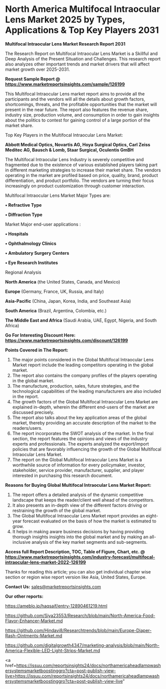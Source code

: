 # North America Multifocal Intraocular Lens Market 2025 by Types, Applications & Top Key Players 2031

<strong>Multifocal Intraocular Lens Market Research Report 2031</strong>

The Research Report on Multifocal Intraocular Lens Market is a Skillful and Deep Analysis of the Present Situation and Challenges. This research report also analyzes other important trends and market drivers that will affect market growth over 2025-2031.

<strong>Request Sample Report @ <a href=https://www.marketreportsinsights.com/sample/126199>https://www.marketreportsinsights.com/sample/126199</a></strong>

This Multifocal Intraocular Lens market report aims to provide all the participants and the vendors will all the details about growth factors, shortcomings, threats, and the profitable opportunities that the market will present in the near future. The report also features the revenue share, industry size, production volume, and consumption in order to gain insights about the politics to contest for gaining control of a large portion of the market share.

Top Key Players in the Multifocal Intraocular Lens Market:

<strong>Abbott Medical Optics, Novartis AG, Hoya Surgical Optics, Carl Zeiss Meditec AG, Bausch & Lomb, Staar Surgical, Oculentis GmBH</strong>

The Multifocal Intraocular Lens Industry is severely competitive and fragmented due to the existence of various established players taking part in different marketing strategies to increase their market share. The vendors operating in the market are profiled based on price, quality, brand, product differentiation, and product portfolio. The vendors are turning their focus increasingly on product customization through customer interaction.

Multifocal Intraocular Lens Market Major Types are:

<strong>• Refractive Type

• Diffraction Type</strong>

Market Major end-user applications :

<strong>• Hospitals

• Ophthalmology Clinics

• Ambulatory Surgery Centers

• Eye Research Institutes</strong>

Regional Analysis

</u><strong><b>North America</b></strong> (the United States, Canada, and Mexico)

<strong><b>Europe </b></strong>(Germany, France, UK, Russia, and Italy)

<strong><b>Asia-Pacific</b></strong> (China, Japan, Korea, India, and Southeast Asia)

<strong><b>South America</b></strong> (Brazil, Argentina, Colombia, etc.)

<strong><b>The Middle East and Africa</b></strong> (Saudi Arabia, UAE, Egypt, Nigeria, and South Africa)

<strong>Go For Interesting Discount Here: <a href=https://www.marketreportsinsights.com/discount/126199>https://www.marketreportsinsights.com/discount/126199</a></strong>

<strong>Points Covered in The Report:</strong>
<ol>
  <li>The major points considered in the Global Multifocal Intraocular Lens Market report include the leading competitors operating in the global market.</li>
  <li>The report also contains the company profiles of the players operating in the global market.</li>
  <li>The manufacture, production, sales, future strategies, and the technological capabilities of the leading manufacturers are also included in the report.</li>
  <li>The growth factors of the Global Multifocal Intraocular Lens Market are explained in-depth, wherein the different end-users of the market are discussed precisely.</li>
  <li>The report also talks about the key application areas of the global market, thereby providing an accurate description of the market to the readers/users.</li>
  <li>The report incorporates the SWOT analysis of the market. In the final section, the report features the opinions and views of the industry experts and professionals. The experts analyzed the export/import policies that are favorably influencing the growth of the Global Multifocal Intraocular Lens Market.</li>
  <li>The report on the Global Multifocal Intraocular Lens Market is a worthwhile source of information for every policymaker, investor, stakeholder, service provider, manufacturer, supplier, and player interested in purchasing this research document.</li>
</ol>
<strong>Reasons for Buying Global Multifocal Intraocular Lens Market Report:</strong>

<ol>
  <li>The report offers a detailed analysis of the dynamic competitive landscape that keeps the reader/client well ahead of the competitors.</li>
  <li>It also presents an in-depth view of the different factors driving or restraining the growth of the global market.</li>
  <li>The Global Multifocal Intraocular Lens Market report provides an eight-year forecast evaluated on the basis of how the market is estimated to grow.</li>
  <li>It helps in making aware business decisions by having providing thorough insights insights into the global market and by making an all-inclusive analysis of the key market segments and sub-segments.</li>
</ol>
<strong>Access full Report Description, TOC, Table of Figure, Chart, etc. @ <a href=https://www.marketreportsinsights.com/industry-forecast/multifocal-intraocular-lens-market-2022-126199>https://www.marketreportsinsights.com/industry-forecast/multifocal-intraocular-lens-market-2022-126199</a></strong>


Thanks for reading this article; you can also get individual chapter wise section or region wise report version like Asia, United States, Europe.

<strong>Contact Us:</strong>
sales@marketreportsinsights.com

<strong>Our other reports:</strong>

<a href=https://ameblo.jp/haqsaif/entry-12890461219.html>https://ameblo.jp/haqsaif/entry-12890461219.html</a>

<a href=https://github.com/Siya23553/Research/blob/main/North-America-Food-Flavor-Enhancer-Market.md>https://github.com/Siya23553/Research/blob/main/North-America-Food-Flavor-Enhancer-Market.md</a>

<a href=https://github.com/Hindavi8/Researchtrends/blob/main/Europe-Diaper-Rash-Ointments-Market.md>https://github.com/Hindavi8/Researchtrends/blob/main/Europe-Diaper-Rash-Ointments-Market.md</a>

<a href=https://github.com/digitalgrowth4347/marketing-analysis/blob/main/North-America-Flexible-LED-Light-Strips-Market.md>https://github.com/digitalgrowth4347/marketing-analysis/blob/main/North-America-Flexible-LED-Light-Strips-Market.md</a>

<a href=https://issuu.com/reportsinsights24/docs/northamericaheadlampwashersystemsmarketboostinggro?cta=post-publish-view-live>https://issuu.com/reportsinsights24/docs/northamericaheadlampwashersystemsmarketboostinggro?cta=post-publish-view-live</a>"
